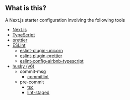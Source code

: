 ## What is this?

A Next.js starter configuration involving the following tools

- [Next.js](https://nextjs.org/)
- [TypeScript](https://www.typescriptlang.org/)
- [prettier](https://prettier.io/)
- [ESLint](https://eslint.org/)
  - [eslint-plugin-unicorn](https://github.com/sindresorhus/eslint-plugin-unicorn)
  - [eslint-plugin-prettier](https://github.com/prettier/eslint-plugin-prettier)
  - [eslint-config-airbnb-typescript](https://github.com/iamturns/eslint-config-airbnb-typescript)
- [husky (v6)](https://github.com/typicode/husky)
  - commit-msg
    - [commitlint](https://commitlint.js.org/#/)
  - pre-commit
    - [tsc](https://www.typescriptlang.org/docs/handbook/compiler-options.html)
    - [lint-staged](https://github.com/okonet/lint-staged)

